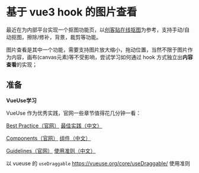 # 基于 vue3 hook 的图片查看

最近在为内部平台实现一个抠图功能页，以[创客贴在线抠图](https://mater.chuangkit.com/)为参考，支持手动/自动抠图，擦除/修补，背景，裁剪等功能。

图片查看是其中一个功能，需要支持图片放大缩小，拖动位置，当然不限于图片作为内容，画布(canvas元素)等不受影响，尝试学习如何通过 hook 方式独立出**内容查看**的实现；

## 准备

**VueUse学习**

VueUse 作为优秀实践，官网一些章节值得花几分钟一看：

[Best Practice（官网）](https://vueuse.org/guide/best-practice.html)
[最佳实践（中文）](http://www.vueusejs.com/guide/best-practice.html)

[Components（官网）](https://vueuse.org/guide/components.html)
[组件（中文）](http://www.vueusejs.com/guide/components.html)

[Guidelines（官网）](https://vueuse.org/guidelines.html)
[使用准则（中文）](http://www.vueusejs.com/guidelines.html)

以 vueuse 的 `useDraggable` https://vueuse.org/core/useDraggable/
使用准则
